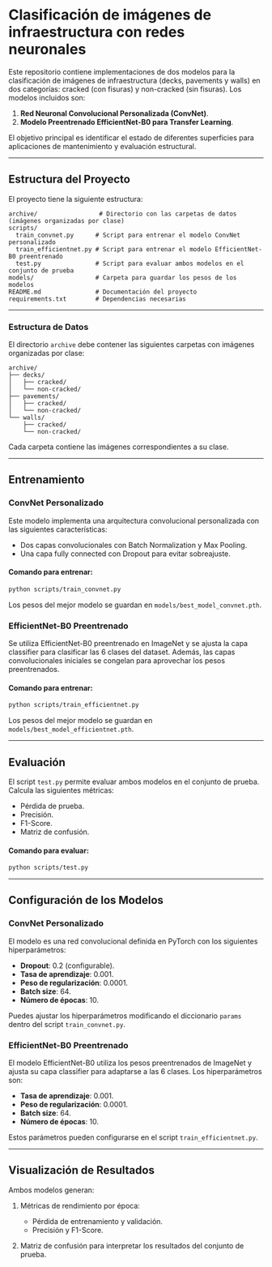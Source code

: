 # Clasificación de imágenes de infraestructura con redes neuronales

Este repositorio contiene implementaciones de dos modelos para la clasificación de imágenes de infraestructura (decks, pavements y walls) en dos categorías: cracked (con fisuras) y non-cracked (sin fisuras). Los modelos incluidos son:

1. **Red Neuronal Convolucional Personalizada (ConvNet)**.
2. **Modelo Preentrenado EfficientNet-B0 para Transfer Learning**.

El objetivo principal es identificar el estado de diferentes superficies para aplicaciones de mantenimiento y evaluación estructural.

---

## Estructura del Proyecto

El proyecto tiene la siguiente estructura:

```
archive/                 # Directorio con las carpetas de datos (imágenes organizadas por clase)
scripts/
  train_convnet.py      # Script para entrenar el modelo ConvNet personalizado
  train_efficientnet.py # Script para entrenar el modelo EfficientNet-B0 preentrenado
  test.py               # Script para evaluar ambos modelos en el conjunto de prueba
models/                 # Carpeta para guardar los pesos de los modelos
README.md               # Documentación del proyecto
requirements.txt        # Dependencias necesarias
```

---

### Estructura de Datos

El directorio `archive` debe contener las siguientes carpetas con imágenes organizadas por clase:

```
archive/
├── decks/
│   ├── cracked/
│   └── non-cracked/
├── pavements/
│   ├── cracked/
│   └── non-cracked/
└── walls/
    ├── cracked/
    └── non-cracked/
```

Cada carpeta contiene las imágenes correspondientes a su clase.

---

## Entrenamiento

### ConvNet Personalizado

Este modelo implementa una arquitectura convolucional personalizada con las siguientes características:
- Dos capas convolucionales con Batch Normalization y Max Pooling.
- Una capa fully connected con Dropout para evitar sobreajuste.

#### Comando para entrenar:

```bash
python scripts/train_convnet.py
```

Los pesos del mejor modelo se guardan en `models/best_model_convnet.pth`.

### EfficientNet-B0 Preentrenado

Se utiliza EfficientNet-B0 preentrenado en ImageNet y se ajusta la capa classifier para clasificar las 6 clases del dataset. Además, las capas convolucionales iniciales se congelan para aprovechar los pesos preentrenados.

#### Comando para entrenar:

```bash
python scripts/train_efficientnet.py
```

Los pesos del mejor modelo se guardan en `models/best_model_efficientnet.pth`.

---

## Evaluación

El script `test.py` permite evaluar ambos modelos en el conjunto de prueba. Calcula las siguientes métricas:

- Pérdida de prueba.
- Precisión.
- F1-Score.
- Matriz de confusión.

#### Comando para evaluar:

```bash
python scripts/test.py
```

---

## Configuración de los Modelos

### ConvNet Personalizado

El modelo es una red convolucional definida en PyTorch con los siguientes hiperparámetros:

- **Dropout**: 0.2 (configurable).
- **Tasa de aprendizaje**: 0.001.
- **Peso de regularización**: 0.0001.
- **Batch size**: 64.
- **Número de épocas**: 10.

Puedes ajustar los hiperparámetros modificando el diccionario `params` dentro del script `train_convnet.py`.

### EfficientNet-B0 Preentrenado

El modelo EfficientNet-B0 utiliza los pesos preentrenados de ImageNet y ajusta su capa classifier para adaptarse a las 6 clases. Los hiperparámetros son:

- **Tasa de aprendizaje**: 0.001.
- **Peso de regularización**: 0.0001.
- **Batch size**: 64.
- **Número de épocas**: 10.

Estos parámetros pueden configurarse en el script `train_efficientnet.py`.

---

## Visualización de Resultados

Ambos modelos generan:

1. Métricas de rendimiento por época:
   - Pérdida de entrenamiento y validación.
   - Precisión y F1-Score.

2. Matriz de confusión para interpretar los resultados del conjunto de prueba.
